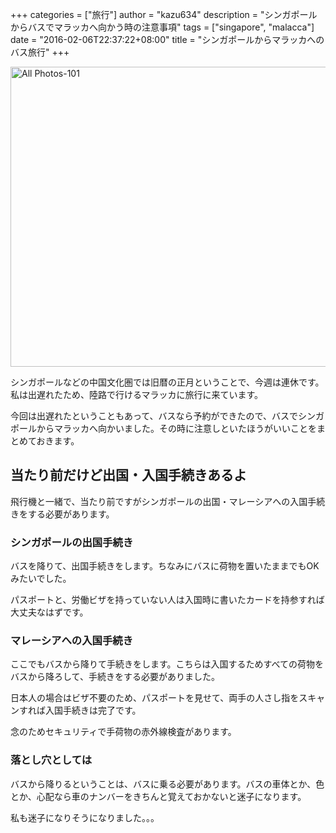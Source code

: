 +++
categories = ["旅行"]
author = "kazu634"
description = "シンガポールからバスでマラッカへ向かう時の注意事項"
tags = ["singapore", "malacca"]
date = "2016-02-06T22:37:22+08:00"
title = "シンガポールからマラッカへのバス旅行"
+++

<a href="https://flic.kr/p/DiF5k6" title="All Photos-101 by -kazu634-"><img src="https://farm2.staticflickr.com/1615/24485204779_bd6818ddd8_z.jpg" width="640" height="480" alt="All Photos-101"></a>

シンガポールなどの中国文化圏では旧暦の正月ということで、今週は連休です。私は出遅れたため、陸路で行けるマラッカに旅行に来ています。

今回は出遅れたということもあって、バスなら予約ができたので、バスでシンガポールからマラッカへ向かいました。その時に注意しといたほうがいいことをまとめておきます。

## 当たり前だけど出国・入国手続きあるよ
飛行機と一緒で、当たり前ですがシンガポールの出国・マレーシアへの入国手続きをする必要があります。

### シンガポールの出国手続き
バスを降りて、出国手続きをします。ちなみにバスに荷物を置いたままでもOKみたいでした。

パスポートと、労働ビザを持っていない人は入国時に書いたカードを持参すれば大丈夫なはずです。

### マレーシアへの入国手続き
ここでもバスから降りて手続きをします。こちらは入国するためすべての荷物をバスから降ろして、手続きをする必要がありました。

日本人の場合はビザ不要のため、パスポートを見せて、両手の人さし指をスキャンすれば入国手続きは完了です。

念のためセキュリティで手荷物の赤外線検査があります。

### 落とし穴としては
バスから降りるということは、バスに乗る必要があります。バスの車体とか、色とか、心配なら車のナンバーをきちんと覚えておかないと迷子になります。

私も迷子になりそうになりました。。。
